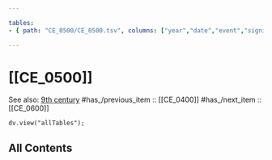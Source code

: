 ```yaml
---

tables:
- { path: "CE_0500/CE_0500.tsv", columns: ["year","date","event","significance"], headings:  } 

---
```


# [[CE_0500]] 

See also: [9th century](https://en.wikipedia.org/wiki/9th_century "9th century")
#has_/previous_item :: [[CE_0400]] 
#has_/next_item  :: [[CE_0600]] 


``` dataviewjs
dv.view("allTables");
```


## All Contents

```folderv
```




